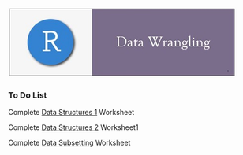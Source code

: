 ![](../fig/module_2_header.jpg)

### To Do List
Complete [Data Structures 1](https://rawcdn.githack.com/mydatastory/r_intro_class/56b5e6f4725a010e524a120453ed34cd01a495c0/_episodes_html/data_structures_part1.html) Worksheet

Complete [Data Structures 2](https://rawcdn.githack.com/mydatastory/r_intro_class/bdc3346041dd141b0ec185eb4017498935495e9b/_episodes_html/data_structures_part2.html) Worksheet1

Complete [Data Subsetting](https://rawcdn.githack.com/mydatastory/r_intro_class/b572673065e374f9e37a1733286ef4f29655dd40/_episodes_html/data_subsetting.html) Worksheet
